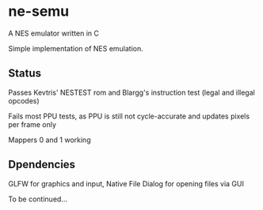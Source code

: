 # ne-semu
A NES emulator written in C

Simple implementation of NES emulation. 

## Status

Passes Kevtris' NESTEST rom and Blargg's instruction test (legal and illegal opcodes)

Fails most PPU tests, as PPU is still not cycle-accurate and updates pixels per frame only

Mappers 0 and 1 working

## Dpendencies

GLFW for graphics and input, Native File Dialog for opening files via GUI

To be continued...
